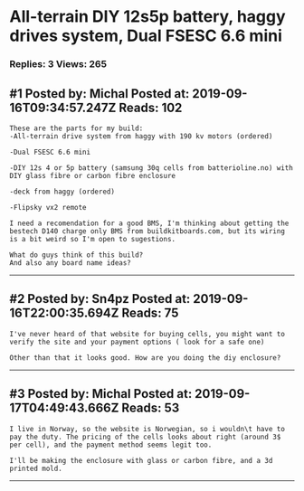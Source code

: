 # All-terrain DIY 12s5p battery, haggy drives system, Dual FSESC 6.6 mini

### Replies: 3 Views: 265

## \#1 Posted by: Michal Posted at: 2019-09-16T09:34:57.247Z Reads: 102

```
These are the parts for my build:
-All-terrain drive system from haggy with 190 kv motors (ordered)

-Dual FSESC 6.6 mini

-DIY 12s 4 or 5p battery (samsung 30q cells from batterioline.no) with DIY glass fibre or carbon fibre enclosure

-deck from haggy (ordered)

-Flipsky vx2 remote

I need a recomendation for a good BMS, I'm thinking about getting the bestech D140 charge only BMS from buildkitboards.com, but its wiring is a bit weird so I'm open to sugestions.

What do guys think of this build?
And also any board name ideas?
```

---
## \#2 Posted by: Sn4pz Posted at: 2019-09-16T22:00:35.694Z Reads: 75

```
I've never heard of that website for buying cells, you might want to verify the site and your payment options ( look for a safe one)

Other than that it looks good. How are you doing the diy enclosure?
```

---
## \#3 Posted by: Michal Posted at: 2019-09-17T04:49:43.666Z Reads: 53

```
I live in Norway, so the website is Norwegian, so i wouldn\t have to pay the duty. The pricing of the cells looks about right (around 3$ per cell), and the payment method seems legit too. 

I'll be making the enclosure with glass or carbon fibre, and a 3d printed mold.
```

---
